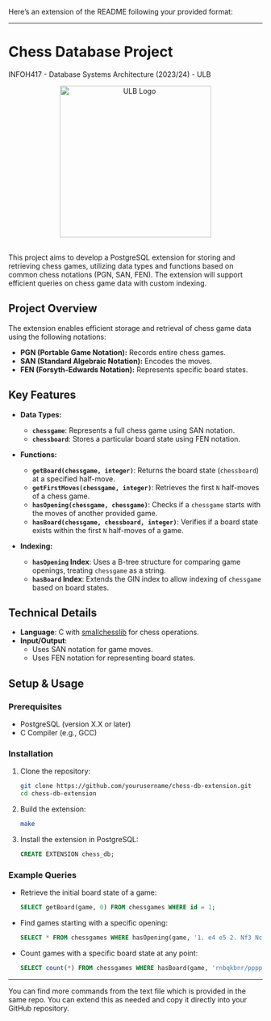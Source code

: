 Here’s an extension of the README following your provided format:

---

# Chess Database Project

INFOH417 - Database Systems Architecture (2023/24) - ULB <br />

<div align="center">
    <img src="https://actus.ulb.be/medias/photo/logo-universite-libre-bruxelles_1661952138925-png?ID_FICHE=19524" alt="ULB Logo" width="300"/>
</div>

<br>

This project aims to develop a PostgreSQL extension for storing and retrieving chess games, utilizing data types and functions based on common chess notations (PGN, SAN, FEN). The extension will support efficient queries on chess game data with custom indexing.

## Project Overview
The extension enables efficient storage and retrieval of chess game data using the following notations:
- **PGN (Portable Game Notation):** Records entire chess games.
- **SAN (Standard Algebraic Notation):** Encodes the moves.
- **FEN (Forsyth-Edwards Notation):** Represents specific board states.

## Key Features
- **Data Types:**
  - **`chessgame`**: Represents a full chess game using SAN notation.
  - **`chessboard`**: Stores a particular board state using FEN notation.

- **Functions:**
  - **`getBoard(chessgame, integer)`**: Returns the board state (`chessboard`) at a specified half-move.
  - **`getFirstMoves(chessgame, integer)`**: Retrieves the first `N` half-moves of a chess game.
  - **`hasOpening(chessgame, chessgame)`**: Checks if a `chessgame` starts with the moves of another provided game.
  - **`hasBoard(chessgame, chessboard, integer)`**: Verifies if a board state exists within the first `N` half-moves of a game.

- **Indexing:**
  - **`hasOpening` Index**: Uses a B-tree structure for comparing game openings, treating `chessgame` as a string.
  - **`hasBoard` Index**: Extends the GIN index to allow indexing of `chessgame` based on board states.

## Technical Details
- **Language**: C with [smallchesslib](https://codeberg.org/drummyfish/smallchesslib) for chess operations.
- **Input/Output**:
  - Uses SAN notation for game moves.
  - Uses FEN notation for representing board states.

## Setup & Usage
### Prerequisites
- PostgreSQL (version X.X or later)
- C Compiler (e.g., GCC)

### Installation
1. Clone the repository:
   ```bash
   git clone https://github.com/yourusername/chess-db-extension.git
   cd chess-db-extension
   ```

2. Build the extension:
   ```bash
   make
   ```

3. Install the extension in PostgreSQL:
   ```sql
   CREATE EXTENSION chess_db;
   ```

### Example Queries
- Retrieve the initial board state of a game:
  ```sql
  SELECT getBoard(game, 0) FROM chessgames WHERE id = 1;
  ```
- Find games starting with a specific opening:
  ```sql
  SELECT * FROM chessgames WHERE hasOpening(game, '1. e4 e5 2. Nf3 Nc6');
  ```
- Count games with a specific board state at any point:
  ```sql
  SELECT count(*) FROM chessgames WHERE hasBoard(game, 'rnbqkbnr/pppppppp/8/8/8/8/PPPPPPPP/RNBQKBNR w KQkq - 0 1', 10);
  ```
---
You can find more commands from the text file which is provided in the same repo.
You can extend this as needed and copy it directly into your GitHub repository.
